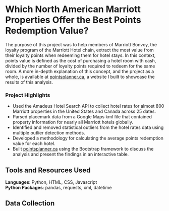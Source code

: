 # Which North American Marriott Properties Offer the Best Points Redemption Value?

The purpose of this project was to help members of Marriott Bonvoy, the loyalty program of the Marriott Hotel chain, extract the most value from their loyalty points when redeeming them for hotel stays. In this context, points value is defined as the cost of purchasing a hotel room with cash, divided by the number of loyalty points required to redeem for the same room. A more in-depth explanation of this concept, and the project as a whole, is available at [pointsplanner.ca](pointsplanner.ca), a website I built to showcase the results of this analysis.

### Project Highlights
  * Used the Amadeus Hotel Search API to collect hotel rates for almost 800 Marriott properties in the United States and Canada across 25 dates.
  * Parsed placemark data from a Google Maps kml file that contained property information for nearly all Marriott hotels globally.
  * Identified and removed statistical outliers from the hotel rates data using multiple outlier detection methods.
  * Developed a methodology for calculating the average points redemption value for each hotel.
  * Built [pointsplanner.ca](pointsplanner.ca) using the Bootstrap framework to discuss the analysis and present the findings in an interactive table.

## Tools and Resources Used
**Languages**: Python, HTML, CSS, Javascript  
**Python Packages**: pandas, requests, xml, datetime  

## Data Collection  

 
